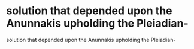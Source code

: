 # solution that depended upon the Anunnakis upholding the Pleiadian-

solution that depended upon the Anunnakis upholding the Pleiadian-